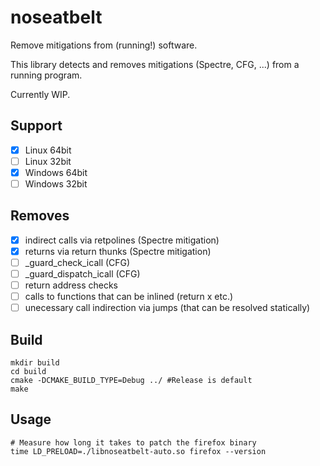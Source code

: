 noseatbelt
==========

Remove mitigations from (running!) software.

This library detects and removes mitigations (Spectre, CFG, ...) from a running program.

Currently WIP.

Support
-------

- [x] Linux 64bit
- [ ] Linux 32bit
- [x] Windows 64bit
- [ ] Windows 32bit

Removes
-------

- [x] indirect calls via retpolines (Spectre mitigation)
- [x] returns via return thunks (Spectre mitigation)
- [ ] \_guard\_check\_icall (CFG)
- [ ] \_guard\_dispatch\_icall (CFG)
- [ ] return address checks
- [ ] calls to functions that can be inlined (return x etc.)
- [ ] unecessary call indirection via jumps (that can be resolved statically)

Build
-----

```
mkdir build
cd build
cmake -DCMAKE_BUILD_TYPE=Debug ../ #Release is default
make
```

Usage
-----

```
# Measure how long it takes to patch the firefox binary
time LD_PRELOAD=./libnoseatbelt-auto.so firefox --version
```
